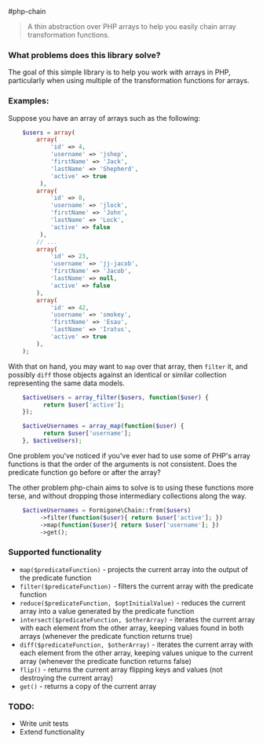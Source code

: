 #php-chain

 > A thin abstraction over PHP arrays to help you easily chain array transformation functions.

### What problems does this library solve?

The goal of this simple library is to help you work with arrays in PHP, particularly when using multiple of the transformation functions for arrays.

### Examples:

Suppose you have an array of arrays such as the following:

```php
    $users = array(
        array(
            'id' => 4,
            'username' => 'jshep',
            'firstName' => 'Jack',
            'lastName' => 'Shepherd',
            'active' => true
         ),
        array(
            'id' => 8,
            'username' => 'jlock',
            'firstName' => 'John',
            'lastName' => 'Lock',
            'active' => false
         ),
        // ...
        array(
            'id' => 23,
            'username' => 'jj-jacob',
            'firstName' => 'Jacob',
            'lastName' => null,
            'active' => false
        ),
        array(
            'id' => 42,
            'username' => 'smokey',
            'firstName' => 'Esau',
            'lastName' => 'Iratus',
            'active' => true
        ),
    );
```

With that on hand, you may want to ```map``` over that array, then ```filter``` it, and possibly ```diff``` those objects against an identical or similar collection representing the same data models.

```php
    $activeUsers = array_filter($users, function($user) {
          return $user['active'];
    });

    $activeUsernames = array_map(function($user) {
          return $user['username'];
    }, $activeUsers);
```

One problem you've noticed if you've ever had to use some of PHP's array functions is that the order of the arguments is not consistent. Does the predicate function go before or after the array?

The other problem php-chain aims to solve is to using these functions more terse, and without dropping those intermediary collections along the way.

```php
    $activeUsernames = Formigone\Chain::from($users)
         ->filter(function($user){ return $user['active']; })
         ->map(function($user){ return $user['username']; })
         ->get();
```

### Supported functionality

 * ```map($predicateFunction)``` - projects the current array into the output of the predicate function
 * ```filter($predicateFunction)``` - filters the current array with the predicate function
 * ```reduce($predicateFunction, $optInitialValue)``` - reduces the current array into a value generated by the predicate function
 * ```intersect($predicateFunction, $otherArray)``` - iterates the current array with each element from the other array, keeping values found in both arrays (whenever the predicate function returns true)
 * ```diff($predicateFunction, $otherArray)``` - iterates the current array with each element from the other array, keeping values unique to the current array (whenever the predicate function returns false)
 * ```flip()``` - returns the current array flipping keys and values (not destroying the current array)
 * ```get()``` - returns a copy of the current array

### TODO:

 * Write unit tests
 * Extend functionality
